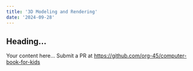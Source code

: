 ```yaml
---
title: '3D Modeling and Rendering'
date: '2024-09-28'
---
```


## Heading...
Your content here...
Submit a PR at https://github.com/org-45/computer-book-for-kids
